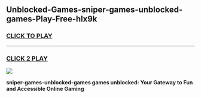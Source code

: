 
## Unblocked-Games-sniper-games-unblocked-games-Play-Free-hlx9k
<h3>
<a href="https://premium76.site?title=sniper-games-unblocked-games&ref=23A">CLICK TO PLAY</a></h3>
<hr>

<h3>
<a href="https://premium76.site?title=sniper-games-unblocked-games&ref=23A">CLICK 2 PLAY</a>
  
</h3>

<a href="https://premium76.site?title=sniper-games-unblocked-games&ref=23A"><img src="https://clearcache.store/games.png"></a>


**sniper-games-unblocked-games games unblocked: Your Gateway to Fun and Accessible Online Gaming**
